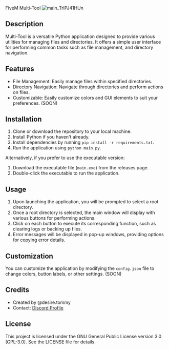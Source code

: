 FiveM Multi-Tool
![main_TrlPJ41HUn](https://github.com/Tommy-IL/fivem-multitool/assets/82961235/239939d3-98e1-4ad8-950b-6f65816e67a0)

Description
-----------
Multi-Tool is a versatile Python application designed to provide various utilities for managing files and directories. It offers a simple user interface for performing common tasks such as file management, and directory navigation.

Features
--------
- File Management: Easily manage files within specified directories.
- Directory Navigation: Navigate through directories and perform actions on files.
- Customizable: Easily customize colors and GUI elements to suit your preferences. (SOON)

Installation
------------
1. Clone or download the repository to your local machine.
2. Install Python if you haven't already.
3. Install dependencies by running `pip install -r requirements.txt`.
4. Run the application using `python main.py`.

Alternatively, if you prefer to use the executable version:
1. Download the executable file (`main.exe`) from the releases page.
2. Double-click the executable to run the application.

Usage
-----
1. Upon launching the application, you will be prompted to select a root directory.
2. Once a root directory is selected, the main window will display with various buttons for performing actions.
3. Click on each button to execute its corresponding function, such as clearing logs or backing up files.
4. Error messages will be displayed in pop-up windows, providing options for copying error details.

Customization
-------------
You can customize the application by modifying the `config.json` file to change colors, button labels, or other settings. (SOON)

Credits
-------
- Created by @desire.tommy
- Contact: [Discord Profile](https://discord.com/users/1095844809752723547)

License
-------
This project is licensed under the GNU General Public License version 3.0 (GPL-3.0). See the LICENSE file for details.


